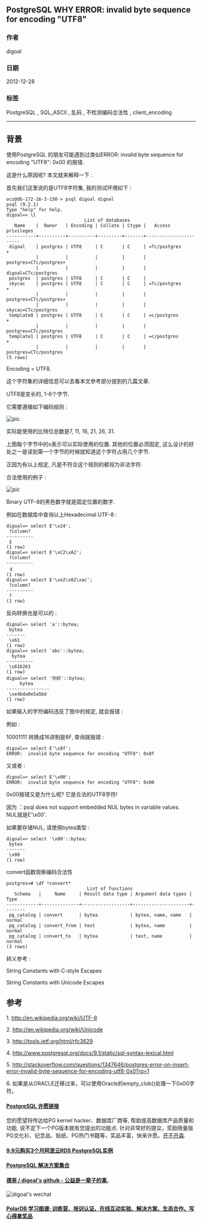 ## PostgreSQL WHY ERROR: invalid byte sequence for encoding "UTF8"       
                                                                
### 作者                                                               
digoal                                                                
                                                                
### 日期                                                              
2012-12-28                                                                 
                                                                
### 标签                                                              
PostgreSQL , SQL_ASCII , 乱码 , 不检测编码合法性 , client_encoding                                                                                                             
                                                                
----                                                              
                                                                
## 背景                  
使用PostgreSQL 的朋友可能遇到过类似ERROR:  invalid byte sequence for encoding "UTF8": 0x00 的报错.    
    
这是什么原因呢? 本文就来解释一下 :     
    
首先我们这里说的是UTF8字符集, 我的测试环境如下 :     
    
```    
ocz@db-172-16-3-150-> psql digoal digoal    
psql (9.2.1)    
Type "help" for help.    
digoal=> \l    
                             List of databases    
   Name    |  Owner   | Encoding | Collate | Ctype |   Access privileges       
-----------+----------+----------+---------+-------+-----------------------    
 digoal    | postgres | UTF8     | C       | C     | =Tc/postgres         +    
           |          |          |         |       | postgres=CTc/postgres+    
           |          |          |         |       | digoal=CTc/postgres    
 postgres  | postgres | UTF8     | C       | C     |     
 skycac    | postgres | UTF8     | C       | C     | =Tc/postgres         +    
           |          |          |         |       | postgres=CTc/postgres+    
           |          |          |         |       | skycac=CTc/postgres    
 template0 | postgres | UTF8     | C       | C     | =c/postgres          +    
           |          |          |         |       | postgres=CTc/postgres    
 template1 | postgres | UTF8     | C       | C     | =c/postgres          +    
           |          |          |         |       | postgres=CTc/postgres    
(5 rows)    
```    
    
Encoding = UTF8.    
    
这个字符集的详细信息可以去看本文参考部分提到的几篇文章.    
    
UTF8是变长的, 1-6个字节.    
    
它需要遵循如下编码规则 :     
    
![pic](20121228_01_pic_001.jpg)    
    
实际能使用的比特位总数是7, 11, 16, 21, 26, 31.     
    
上图每个字节中的x表示可以实际使用的位置. 其他的位置必须固定, 这么设计的好处之一是读到第一个字节的时候就知道这个字符占用几个字节.    
    
正因为有以上规定, 凡是不符合这个规则的都视为非法字符.    
    
合法使用的例子 :     
    
![pic](20121228_01_pic_002.jpg)    
    
Binary UTF-8的黑色数字就是固定位置的数字.    
    
例如在数据库中查询以上Hexadecimal UTF-8 :     
    
```    
digoal=> select E'\x24';    
 ?column?     
----------    
 $    
(1 row)    
digoal=> select E'\xC2\xA2';    
 ?column?     
----------    
 ￠    
(1 row)    
digoal=> select E'\xe2\x82\xac';    
 ?column?     
----------    
 ?    
(1 row)    
```    
    
反向转换也是可以的 :     
    
```    
digoal=> select 'a'::bytea;    
 bytea     
-------    
 \x61    
(1 row)    
digoal=> select 'abc'::bytea;    
  bytea       
----------    
 \x616263    
(1 row)    
digoal=> select '你好'::bytea;    
     bytea          
----------------    
 \xe4bda0e5a5bd    
(1 row)    
```    
    
如果输入的字符编码违反了图中的规定, 就会报错 :     
    
例如 :     
    
10001111 转换成16进制是8F, 查询就报错 :     
    
```    
digoal=> select E'\x8f';    
ERROR:  invalid byte sequence for encoding "UTF8": 0x8f    
```    
    
又或者 :     
    
```    
digoal=> select E'\x00';    
ERROR:  invalid byte sequence for encoding "UTF8": 0x00    
```    
    
0x00报错又是为什么呢? 它是合法的UTF8字符!    
    
因为 ：psql does not support embedded NUL bytes in variable values.　NUL就是E'\x00'.    
    
如果要存储NUL, 请使用bytea类型 :     
    
```    
digoal=> select '\x00'::bytea;    
 bytea     
-------    
 \x00    
(1 row)    
```    
    
convert函数观察编码合法性    
    
```  
postgres=# \df *convert*  
                              List of functions  
   Schema   |     Name     | Result data type | Argument data types |  Type    
------------+--------------+------------------+---------------------+--------  
 pg_catalog | convert      | bytea            | bytea, name, name   | normal  
 pg_catalog | convert_from | text             | bytea, name         | normal  
 pg_catalog | convert_to   | bytea            | text, name          | normal  
(3 rows)  
```  
    
转义参考 :     
    
String Constants with C-style Escapes    
    
String Constants with Unicode Escapes    
    
## 参考    
1\. http://en.wikipedia.org/wiki/UTF-8    
    
2\. http://en.wikipedia.org/wiki/Unicode    
    
3\. http://tools.ietf.org/html/rfc3629    
    
4\. http://www.postgresql.org/docs/9.1/static/sql-syntax-lexical.html    
    
5\. http://stackoverflow.com/questions/1347646/postgres-error-on-insert-error-invalid-byte-sequence-for-encoding-utf8-0x0?rq=1    
                  
6\. 如果是从ORACLE迁移过来，可以使用Oracle的empty_clob()处理一下0x00字符。  
                                       
  
  
  
  
  
  
  
  
  
  
  
  
  
  
  
  
  
  
  
  
  
  
  
  
  
  
  
  
  
  
  
  
  
  
  
  
  
  
  
  
  
  
  
  
  
  
  
  
  
  
  
  
  
  
  
  
  
  
  
  
  
  
  
  
  
  
  
  
  
  
  
  
  
#### [PostgreSQL 许愿链接](https://github.com/digoal/blog/issues/76 "269ac3d1c492e938c0191101c7238216")
您的愿望将传达给PG kernel hacker、数据库厂商等, 帮助提高数据库产品质量和功能, 说不定下一个PG版本就有您提出的功能点. 针对非常好的提议，奖励限量版PG文化衫、纪念品、贴纸、PG热门书籍等，奖品丰富，快来许愿。[开不开森](https://github.com/digoal/blog/issues/76 "269ac3d1c492e938c0191101c7238216").  
  
  
#### [9.9元购买3个月阿里云RDS PostgreSQL实例](https://www.aliyun.com/database/postgresqlactivity "57258f76c37864c6e6d23383d05714ea")
  
  
#### [PostgreSQL 解决方案集合](https://yq.aliyun.com/topic/118 "40cff096e9ed7122c512b35d8561d9c8")
  
  
#### [德哥 / digoal's github - 公益是一辈子的事.](https://github.com/digoal/blog/blob/master/README.md "22709685feb7cab07d30f30387f0a9ae")
  
  
![digoal's wechat](../pic/digoal_weixin.jpg "f7ad92eeba24523fd47a6e1a0e691b59")
  
  
#### [PolarDB 学习图谱: 训练营、培训认证、在线互动实验、解决方案、生态合作、写心得拿奖品](https://www.aliyun.com/database/openpolardb/activity "8642f60e04ed0c814bf9cb9677976bd4")
  
